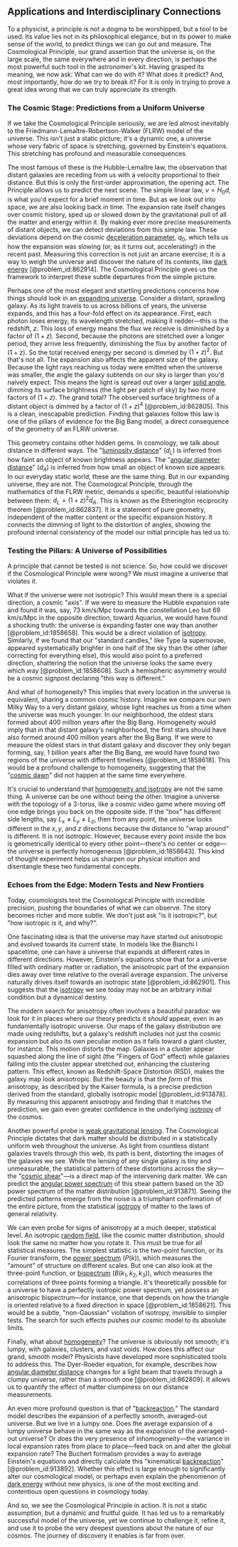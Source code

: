 ## Applications and Interdisciplinary Connections

To a physicist, a principle is not a dogma to be worshipped, but a tool to be used. Its value lies not in its philosophical elegance, but in its power to make sense of the world, to predict things we can go out and measure. The Cosmological Principle, our grand assertion that the universe is, on the large scale, the same everywhere and in every direction, is perhaps the most powerful such tool in the astronomer's kit. Having grasped its meaning, we now ask: What can we do with it? What does it predict? And, most importantly, how do we try to break it? For it is only in trying to prove a great idea wrong that we can truly appreciate its strength.

### The Cosmic Stage: Predictions from a Uniform Universe

If we take the Cosmological Principle seriously, we are led almost inevitably to the Friedmann-Lemaître-Robertson-Walker (FLRW) model of the universe. This isn't just a static picture; it's a dynamic one, a universe whose very fabric of space is stretching, governed by Einstein's equations. This stretching has profound and measurable consequences.

The most famous of these is the Hubble-Lemaître law, the observation that distant galaxies are receding from us with a velocity proportional to their distance. But this is only the first-order approximation, the opening act. The Principle allows us to predict the next scene. The simple linear law, $v = H_0 d$, is what you'd expect for a brief moment in time. But as we look out into space, we are also looking back in time. The expansion rate itself changes over cosmic history, sped up or slowed down by the gravitational pull of all the matter and energy within it. By making ever more precise measurements of distant objects, we can detect deviations from this simple law. These deviations depend on the cosmic [deceleration parameter](@article_id:157808), $q_0$, which tells us how the expansion was slowing (or, as it turns out, accelerating!) in the recent past. Measuring this correction is not just an arcane exercise; it is a way to weigh the universe and discover the nature of its contents, like [dark energy](@article_id:160629) [@problem_id:862914]. The Cosmological Principle gives us the framework to interpret these subtle departures from the simple picture.

Perhaps one of the most elegant and startling predictions concerns how things should look in an [expanding universe](@article_id:160948). Consider a distant, sprawling galaxy. As its light travels to us across billions of years, the universe expands, and this has a four-fold effect on its appearance. First, each photon loses energy, its wavelength stretched, making it redder—this is the redshift, $z$. This loss of energy means the flux we receive is diminished by a factor of $(1+z)$. Second, because the photons are stretched over a longer period, they arrive less frequently, diminishing the flux by another factor of $(1+z)$. So the total received energy per second is dimmed by $(1+z)^2$. But that's not all. The expansion also affects the apparent size of the galaxy. Because the light rays reaching us today were emitted when the universe was smaller, the angle the galaxy subtends on our sky is larger than you'd naively expect. This means the light is spread out over a larger [solid angle](@article_id:154262), dimming its surface brightness (the light per patch of sky) by two more factors of $(1+z)$. The grand total? The observed surface brightness of a distant object is dimmed by a factor of $(1+z)^4$ [@problem_id:862805]. This is a clean, inescapable prediction. Finding that galaxies follow this law is one of the pillars of evidence for the Big Bang model, a direct consequence of the geometry of an FLRW universe.

This geometry contains other hidden gems. In cosmology, we talk about distance in different ways. The "[luminosity distance](@article_id:158938)" ($d_L$) is inferred from how faint an object of known brightness appears. The "[angular diameter distance](@article_id:157323)" ($d_A$) is inferred from how small an object of known size appears. In our everyday static world, these are the same thing. But in our expanding universe, they are not. The Cosmological Principle, through the mathematics of the FLRW metric, demands a specific, beautiful relationship between them: $d_L = (1+z)^2 d_A$. This is known as the Etherington reciprocity theorem [@problem_id:862837]. It is a statement of pure geometry, independent of the matter content or the specific expansion history. It connects the dimming of light to the distortion of angles, showing the profound internal consistency of the model our initial principle has led us to.

### Testing the Pillars: A Universe of Possibilities

A principle that cannot be tested is not science. So, how could we discover if the Cosmological Principle were wrong? We must imagine a universe that violates it.

What if the universe were not isotropic? This would mean there is a special direction, a cosmic "axis". If we were to measure the Hubble expansion rate and found it was, say, $73 \text{ km/s/Mpc}$ towards the constellation Leo but $69 \text{ km/s/Mpc}$ in the opposite direction, toward Aquarius, we would have found a shocking truth: the universe is expanding faster one way than another [@problem_id:1858658]. This would be a direct violation of [isotropy](@article_id:158665). Similarly, if we found that our "standard candles," like Type Ia supernovae, appeared systematically brighter in one half of the sky than the other (after correcting for everything else), this would also point to a preferred direction, shattering the notion that the universe looks the same every which way [@problem_id:1858608]. Such a hemispheric asymmetry would be a cosmic signpost declaring "this way is different."

And what of homogeneity? This implies that every location in the universe is equivalent, sharing a common cosmic history. Imagine we compare our own Milky Way to a very distant galaxy, whose light reaches us from a time when the universe was much younger. In our neighborhood, the oldest stars formed about 400 million years after the Big Bang. Homogeneity would imply that in that distant galaxy's neighborhood, the first stars should have also formed around 400 million years after the Big Bang. If we were to measure the oldest stars in that distant galaxy and discover they only began forming, say, 1 billion years after the Big Bang, we would have found two regions of the universe with different timelines [@problem_id:1858618]. This would be a profound challenge to homogeneity, suggesting that the "[cosmic dawn](@article_id:157164)" did not happen at the same time everywhere.

It's crucial to understand that [homogeneity and isotropy](@article_id:157842) are not the same thing. A universe can be one without being the other. Imagine a universe with the topology of a 3-torus, like a cosmic video game where moving off one edge brings you back on the opposite side. If the "box" has different side lengths, say $L_x \neq L_y \neq L_z$, then from any point, the universe looks different in the $x, y,$ and $z$ directions because the distance to "wrap around" is different. It is not isotropic. However, because every point inside the box is geometrically identical to every other point—there's no center or edge—the universe is perfectly homogeneous [@problem_id:1858643]. This kind of thought experiment helps us sharpen our physical intuition and disentangle these two fundamental concepts.

### Echoes from the Edge: Modern Tests and New Frontiers

Today, cosmologists test the Cosmological Principle with incredible precision, pushing the boundaries of what we can observe. The story becomes richer and more subtle. We don't just ask "is it isotropic?", but "how isotropic is it, and why?".

One fascinating idea is that the universe may have started out anisotropic and evolved towards its current state. In models like the Bianchi I spacetime, one can have a universe that expands at different rates in different directions. However, Einstein's equations show that for a universe filled with ordinary matter or radiation, the anisotropic part of the expansion dies away over time relative to the overall average expansion. The universe naturally drives itself towards an isotropic state [@problem_id:862901]. This suggests that the [isotropy](@article_id:158665) we see today may not be an arbitrary initial condition but a dynamical destiny.

The modern search for anisotropy often involves a beautiful paradox: we look for it in places where our theory predicts it *should* appear, even in an fundamentally isotropic universe. Our maps of the galaxy distribution are made using redshifts, but a galaxy's redshift includes not just the cosmic expansion but also its own peculiar motion as it falls toward a giant cluster, for instance. This motion distorts the map. Galaxies in a cluster appear squashed along the line of sight (the "Fingers of God" effect) while galaxies falling into the cluster appear stretched out, enhancing the clustering pattern. This effect, known as Redshift-Space Distortion (RSD), makes the galaxy map look anisotropic. But the beauty is that the *form* of this anisotropy, as described by the Kaiser formula, is a precise prediction derived from the standard, globally isotropic model [@problem_id:913878]. By measuring this apparent anisotropy and finding that it matches the prediction, we gain even greater confidence in the underlying [isotropy](@article_id:158665) of the cosmos.

Another powerful probe is [weak gravitational lensing](@article_id:159721). The Cosmological Principle dictates that dark matter should be distributed in a statistically uniform web throughout the universe. As light from countless distant galaxies travels through this web, its path is bent, distorting the images of the galaxies we see. While the lensing of any single galaxy is tiny and unmeasurable, the statistical pattern of these distortions across the sky—the "[cosmic shear](@article_id:157359)"—is a direct map of the intervening dark matter. We can predict the [angular power spectrum](@article_id:160631) of this shear pattern based on the 3D power spectrum of the matter distribution [@problem_id:913871]. Seeing the predicted patterns emerge from the noise is a triumphant confirmation of the entire picture, from the statistical [isotropy](@article_id:158665) of matter to the laws of general relativity.

We can even probe for signs of anisotropy at a much deeper, statistical level. An isotropic [random field](@article_id:268208), like the cosmic matter distribution, should look the same no matter how you rotate it. This must be true for all statistical measures. The simplest statistic is the two-point function, or its Fourier transform, the [power spectrum](@article_id:159502) ($P(k)$), which measures the "amount" of structure on different scales. But one can also look at the three-point function, or [bispectrum](@article_id:158051) ($B(k_1, k_2, k_3)$), which measures the correlations of three points forming a triangle. It's theoretically possible for a universe to have a perfectly isotropic power spectrum, yet possess an anisotropic bispectrum—for instance, one that depends on how the triangle is oriented relative to a fixed direction in space [@problem_id:1858621]. This would be a subtle, "non-Gaussian" violation of isotropy, invisible to simpler tests. The search for such effects pushes our cosmic model to its absolute limits.

Finally, what about [homogeneity](@article_id:152118)? The universe is obviously not smooth; it's lumpy, with galaxies, clusters, and vast voids. How does this affect our grand, smooth model? Physicists have developed more sophisticated tools to address this. The Dyer-Roeder equation, for example, describes how [angular diameter distance](@article_id:157323) changes for a light beam that travels through a clumpy universe, rather than a smooth one [@problem_id:862809]. It allows us to quantify the effect of matter clumpiness on our distance measurements.

An even more profound question is that of "[backreaction](@article_id:203416)." The standard model describes the expansion of a perfectly smooth, averaged-out universe. But we live in a lumpy one. Does the average expansion of a lumpy universe behave in the same way as the expansion of the averaged-out universe? Or does the very presence of inhomogeneity—the variance in local expansion rates from place to place—feed back on and alter the global expansion rate? The Buchert formalism provides a way to average Einstein's equations and directly calculate this "kinematical [backreaction](@article_id:203416)" [@problem_id:913892]. Whether this effect is large enough to significantly alter our cosmological model, or perhaps even explain the phenomenon of [dark energy](@article_id:160629) without new physics, is one of the most exciting and contentious open questions in cosmology today.

And so, we see the Cosmological Principle in action. It is not a static assumption, but a dynamic and fruitful guide. It has led us to a remarkably successful model of the universe, yet we continue to challenge it, refine it, and use it to probe the very deepest questions about the nature of our cosmos. The journey of discovery it enables is far from over.